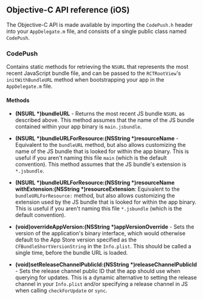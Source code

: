 ## Objective-C API reference (iOS)

The Objective-C API is made available by importing the `CodePush.h` header into your `AppDelegate.m` file, and consists of a single public class named `CodePush`.

### CodePush

Contains static methods for retrieving the `NSURL` that represents the most recent JavaScript bundle file, and can be passed to the `RCTRootView`'s `initWithBundleURL` method when bootstrapping your app in the `AppDelegate.m` file.

#### Methods

- **(NSURL \*)bundleURL** - Returns the most recent JS bundle `NSURL` as described above. This method assumes that the name of the JS bundle contained within your app binary is `main.jsbundle`.

- **(NSURL \*)bundleURLForResource:(NSString \*)resourceName** - Equivalent to the `bundleURL` method, but also allows customizing the name of the JS bundle that is looked for within the app binary. This is useful if you aren't naming this file `main` (which is the default convention). This method assumes that the JS bundle's extension is `*.jsbundle`.

- **(NSURL \*)bundleURLForResource:(NSString \*)resourceName withExtension:(NSString \*)resourceExtension**: Equivalent to the `bundleURLForResource:` method, but also allows customizing the extension used by the JS bundle that is looked for within the app binary. This is useful if you aren't naming this file `*.jsbundle` (which is the default convention).

- **(void)overrideAppVersion:(NSString \*)appVersionOverride** - Sets the version of the application's binary interface, which would otherwise default to the App Store version specified as the `CFBundleShortVersionString` in the `Info.plist`. This should be called a single time, before the bundle URL is loaded.

- **(void)setReleaseChannelPublicId:(NSString \*)releaseChannelPublicId** - Sets the release channel public ID that the app should use when querying for updates. This is a dynamic alternative to setting the release channel in your `Info.plist` and/or specifying a release channel in JS when calling `checkForUpdate` or `sync`.
